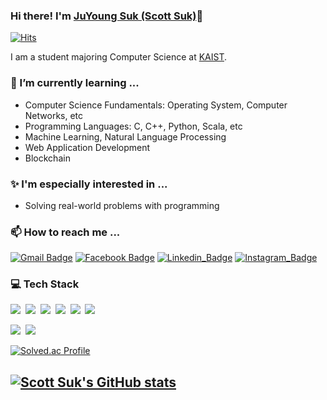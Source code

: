 ### Hi there! I'm [JuYoung Suk (Scott Suk)](https://scottsuk0306.github.io/)👋

[![Hits](https://hits.seeyoufarm.com/api/count/incr/badge.svg?url=https%3A%2F%2Fgithub.com%2Fscottsuk0306)](https://github.com/scottsuk0306)

I am a student majoring Computer Science at [KAIST](https://www.kaist.ac.kr/en/).

### 🌱 I’m currently learning ...
- Computer Science Fundamentals: Operating System, Computer Networks, etc
- Programming Languages: C, C++, Python, Scala, etc
- Machine Learning, Natural Language Processing
- Web Application Development
- Blockchain

### ✨ I'm especially interested in ...
- Solving real-world problems with programming

### 📫 How to reach me ...
[![Gmail Badge](https://img.shields.io/badge/Gmail-D14836?style=for-the-badge&logo=gmail&logoColor=white)](mailto:scottsuk0306@gmail.com) [![Facebook Badge](https://img.shields.io/badge/Facebook-1877F2?style=for-the-badge&logo=facebook&logoColor=white)](https://www.facebook.com/profile.php?id=100010340626983) [![Linkedin_Badge](https://img.shields.io/badge/LinkedIn-0077B5?style=for-the-badge&logo=linkedin&logoColor=white)](https://www.linkedin.com/in/%EC%A3%BC%EC%98%81-%EC%84%9D-b5175a192/) [![Instagram_Badge](https://img.shields.io/badge/Instagram-E4405F?style=for-the-badge&logo=instagram&logoColor=white)](https://www.instagram.com/scottsukjuyoung/) 

### 💻 Tech Stack
<p>
  <img src="https://img.shields.io/badge/C-A8B9CC?style=flat-square&logo=c&logoColor=white"/></a>&nbsp
  <img src="https://img.shields.io/badge/C++-00599C?style=flat-square&logo=c%2B%2B&logoColor=white"/></a>&nbsp
  <img src="https://img.shields.io/badge/Python-3776AB?style=flat-square&logo=Python&logoColor=white"/></a>&nbsp
  <img src="https://img.shields.io/badge/Javascript-F7DF1E?style=flat-square&logo=javascript&logoColor=white"/></a>&nbsp
  <img src="https://img.shields.io/badge/HTML-E34F26?style=flat-square&logo=html5&logoColor=white"/></a>&nbsp
  <img src="https://img.shields.io/badge/CSS-1572B6?style=flat-square&logo=css3&logoColor=white"/></a>&nbsp
</p>
<p>
  <img src="https://img.shields.io/badge/React-61DAFB?style=flat-square&logo=react&logoColor=white"/></a>&nbsp  
  <img src="https://img.shields.io/badge/MySQL-4479A1?style=flat-square&logo=mysql&logoColor=white"/></a>&nbsp
</p>

[![Solved.ac
Profile](http://mazassumnida.wtf/api/v2/generate_badge?boj=scottsuk0306)](https://solved.ac/scottsuk0306)

## [![Scott Suk's GitHub stats](https://github-readme-stats.vercel.app/api?username=scottsuk0306)](https://github.com/anuraghazra/github-readme-stats)
